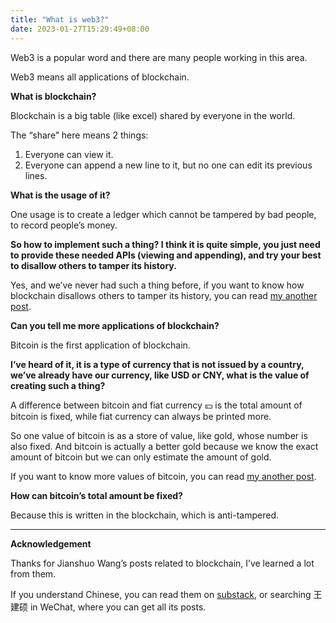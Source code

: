 ```yaml
---
title: "What is web3?"
date: 2023-01-27T15:29:49+08:00
---
```


Web3 is a popular word and there are many people working in this area.

Web3 means all applications of blockchain.

**What is blockchain?**

Blockchain is a big table (like excel) shared by everyone in the world.

The “share” here means 2 things:

1. Everyone can view it.
2. Everyone can append a new line to it, but no one can edit its previous lines.

**What is the usage of it?**

One usage is to create a ledger which cannot be tampered by bad people, to record people’s money.

**So how to implement such a thing? I think it is quite simple, you just need to provide these needed APIs (viewing and appending), and try your best to disallow others to tamper its history.**

Yes, and we’ve never had such a thing before, if you want to know how blockchain disallows others to tamper its history, you can read [my another post](https://www.notion.so/What-is-web3-wallet-f5878ca49cff41fbbb7e407d0328a81b).

**Can you tell me more applications of blockchain?**

Bitcoin is the first application of blockchain.

**I’ve heard of it, it is a type of currency that is not issued by a country, we’ve already have our currency, like USD or CNY, what is the value of creating such a thing?**

A difference between bitcoin and fiat currency 💴 is the total amount of bitcoin is fixed, while fiat currency can always be printed more.

So one value of bitcoin is as a store of value, like gold, whose number is also fixed. And bitcoin is actually a better gold because we know the exact amount of bitcoin but we can only estimate the amount of gold.

If you want to know more values of bitcoin, you can read [my another post](https://www.notion.so/What-are-the-values-of-bitcoin-3875396e215b4333afaf880147ace8cb).

**How can bitcoin’s total amount be fixed?**

Because this is written in the blockchain, which is anti-tampered.

---

**Acknowledgement**

Thanks for Jianshuo Wang’s posts related to blockchain, I’ve learned a lot from them.

If you understand Chinese, you can read them on [substack](https://jianshuo.substack.com/), or searching 王建硕 in WeChat, where you can get all its posts.
